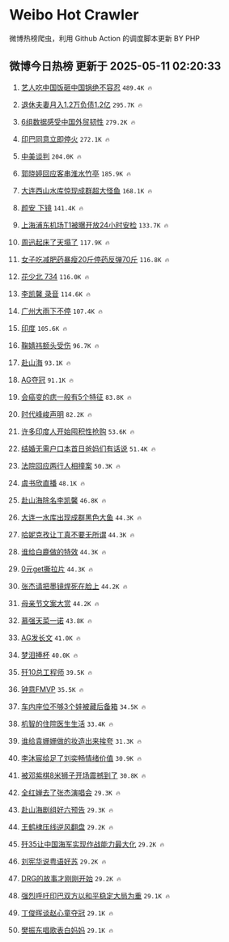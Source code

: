 # Weibo Hot Crawler 



微博热榜爬虫，利用 Github Action 的调度脚本更新 BY PHP 


## 微博今日热榜 更新于 2025-05-11 02:20:33 
1. [艺人吃中国饭砸中国锅绝不容忍](https://s.weibo.com/weibo?q=%23%E8%89%BA%E4%BA%BA%E5%90%83%E4%B8%AD%E5%9B%BD%E9%A5%AD%E7%A0%B8%E4%B8%AD%E5%9B%BD%E9%94%85%E7%BB%9D%E4%B8%8D%E5%AE%B9%E5%BF%8D%23&t=31&band_rank=1&Refer=top) `489.4K 🔥` 

1. [退休夫妻月入1.2万负债1.2亿](https://s.weibo.com/weibo?q=%23%E9%80%80%E4%BC%91%E5%A4%AB%E5%A6%BB%E6%9C%88%E5%85%A51.2%E4%B8%87%E8%B4%9F%E5%80%BA1.2%E4%BA%BF%23&t=31&band_rank=2&Refer=top) `295.7K 🔥` 

1. [6组数据感受中国外贸韧性](https://s.weibo.com/weibo?q=%236%E7%BB%84%E6%95%B0%E6%8D%AE%E6%84%9F%E5%8F%97%E4%B8%AD%E5%9B%BD%E5%A4%96%E8%B4%B8%E9%9F%A7%E6%80%A7%23&t=31&band_rank=3&Refer=top) `279.2K 🔥` 

1. [印巴同意立即停火](https://s.weibo.com/weibo?q=%23%E5%8D%B0%E5%B7%B4%E5%90%8C%E6%84%8F%E7%AB%8B%E5%8D%B3%E5%81%9C%E7%81%AB%23&t=31&band_rank=4&Refer=top) `272.1K 🔥` 

1. [中美谈判](https://s.weibo.com/weibo?q=%E4%B8%AD%E7%BE%8E%E8%B0%88%E5%88%A4&t=31&band_rank=5&Refer=top) `204.0K 🔥` 

1. [郭晓婷回应客串淮水竹亭](https://s.weibo.com/weibo?q=%23%E9%83%AD%E6%99%93%E5%A9%B7%E5%9B%9E%E5%BA%94%E5%AE%A2%E4%B8%B2%E6%B7%AE%E6%B0%B4%E7%AB%B9%E4%BA%AD%23&t=31&band_rank=6&Refer=top) `185.9K 🔥` 

1. [大连西山水库惊现成群超大怪鱼](https://s.weibo.com/weibo?q=%23%E5%A4%A7%E8%BF%9E%E8%A5%BF%E5%B1%B1%E6%B0%B4%E5%BA%93%E6%83%8A%E7%8E%B0%E6%88%90%E7%BE%A4%E8%B6%85%E5%A4%A7%E6%80%AA%E9%B1%BC%23&t=31&band_rank=7&Refer=top) `168.1K 🔥` 

1. [颜安 下镜](https://s.weibo.com/weibo?q=%E9%A2%9C%E5%AE%89%20%E4%B8%8B%E9%95%9C&t=31&band_rank=8&Refer=top) `141.4K 🔥` 

1. [上海浦东机场T1被曝开放24小时安检](https://s.weibo.com/weibo?q=%23%E4%B8%8A%E6%B5%B7%E6%B5%A6%E4%B8%9C%E6%9C%BA%E5%9C%BAT1%E8%A2%AB%E6%9B%9D%E5%BC%80%E6%94%BE24%E5%B0%8F%E6%97%B6%E5%AE%89%E6%A3%80%23&t=31&band_rank=9&Refer=top) `133.7K 🔥` 

1. [周迅起床了天塌了](https://s.weibo.com/weibo?q=%23%E5%91%A8%E8%BF%85%E8%B5%B7%E5%BA%8A%E4%BA%86%E5%A4%A9%E5%A1%8C%E4%BA%86%23&t=31&band_rank=10&Refer=top) `117.9K 🔥` 

1. [女子吃减肥药暴瘦20斤停药反弹70斤](https://s.weibo.com/weibo?q=%23%E5%A5%B3%E5%AD%90%E5%90%83%E5%87%8F%E8%82%A5%E8%8D%AF%E6%9A%B4%E7%98%A620%E6%96%A4%E5%81%9C%E8%8D%AF%E5%8F%8D%E5%BC%B970%E6%96%A4%23&t=31&band_rank=11&Refer=top) `116.8K 🔥` 

1. [花少北 734](https://s.weibo.com/weibo?q=%E8%8A%B1%E5%B0%91%E5%8C%97%20734&t=31&band_rank=12&Refer=top) `116.0K 🔥` 

1. [李凯馨 录音](https://s.weibo.com/weibo?q=%E6%9D%8E%E5%87%AF%E9%A6%A8%20%E5%BD%95%E9%9F%B3&t=31&band_rank=13&Refer=top) `114.6K 🔥` 

1. [广州大雨下不停](https://s.weibo.com/weibo?q=%23%E5%B9%BF%E5%B7%9E%E5%A4%A7%E9%9B%A8%E4%B8%8B%E4%B8%8D%E5%81%9C%23&t=31&band_rank=14&Refer=top) `107.4K 🔥` 

1. [印度](https://s.weibo.com/weibo?q=%E5%8D%B0%E5%BA%A6&t=31&band_rank=15&Refer=top) `105.6K 🔥` 

1. [鞠婧祎额头受伤](https://s.weibo.com/weibo?q=%23%E9%9E%A0%E5%A9%A7%E7%A5%8E%E9%A2%9D%E5%A4%B4%E5%8F%97%E4%BC%A4%23&t=31&band_rank=16&Refer=top) `96.7K 🔥` 

1. [赴山海](https://s.weibo.com/weibo?q=%E8%B5%B4%E5%B1%B1%E6%B5%B7&t=31&band_rank=17&Refer=top) `93.1K 🔥` 

1. [AG夺冠](https://s.weibo.com/weibo?q=AG%E5%A4%BA%E5%86%A0&t=31&band_rank=18&Refer=top) `91.1K 🔥` 

1. [会癌变的痣一般有5个特征](https://s.weibo.com/weibo?q=%23%E4%BC%9A%E7%99%8C%E5%8F%98%E7%9A%84%E7%97%A3%E4%B8%80%E8%88%AC%E6%9C%895%E4%B8%AA%E7%89%B9%E5%BE%81%23&t=31&band_rank=19&Refer=top) `83.8K 🔥` 

1. [时代峰峻声明](https://s.weibo.com/weibo?q=%E6%97%B6%E4%BB%A3%E5%B3%B0%E5%B3%BB%E5%A3%B0%E6%98%8E&t=31&band_rank=20&Refer=top) `82.2K 🔥` 

1. [许多印度人开始囤积性抢购](https://s.weibo.com/weibo?q=%23%E8%AE%B8%E5%A4%9A%E5%8D%B0%E5%BA%A6%E4%BA%BA%E5%BC%80%E5%A7%8B%E5%9B%A4%E7%A7%AF%E6%80%A7%E6%8A%A2%E8%B4%AD%23&t=31&band_rank=21&Refer=top) `53.6K 🔥` 

1. [结婚无需户口本首日爸妈们有话说](https://s.weibo.com/weibo?q=%23%E7%BB%93%E5%A9%9A%E6%97%A0%E9%9C%80%E6%88%B7%E5%8F%A3%E6%9C%AC%E9%A6%96%E6%97%A5%E7%88%B8%E5%A6%88%E4%BB%AC%E6%9C%89%E8%AF%9D%E8%AF%B4%23&t=31&band_rank=22&Refer=top) `51.4K 🔥` 

1. [法院回应两行人相撞案](https://s.weibo.com/weibo?q=%23%E6%B3%95%E9%99%A2%E5%9B%9E%E5%BA%94%E4%B8%A4%E8%A1%8C%E4%BA%BA%E7%9B%B8%E6%92%9E%E6%A1%88%23&t=31&band_rank=23&Refer=top) `50.3K 🔥` 

1. [虞书欣直播](https://s.weibo.com/weibo?q=%23%E8%99%9E%E4%B9%A6%E6%AC%A3%E7%9B%B4%E6%92%AD%23&t=31&band_rank=24&Refer=top) `48.1K 🔥` 

1. [赴山海除名李凯馨](https://s.weibo.com/weibo?q=%23%E8%B5%B4%E5%B1%B1%E6%B5%B7%E9%99%A4%E5%90%8D%E6%9D%8E%E5%87%AF%E9%A6%A8%23&t=31&band_rank=25&Refer=top) `46.8K 🔥` 

1. [大连一水库出现成群黑色大鱼](https://s.weibo.com/weibo?q=%23%E5%A4%A7%E8%BF%9E%E4%B8%80%E6%B0%B4%E5%BA%93%E5%87%BA%E7%8E%B0%E6%88%90%E7%BE%A4%E9%BB%91%E8%89%B2%E5%A4%A7%E9%B1%BC%23&t=31&band_rank=26&Refer=top) `44.3K 🔥` 

1. [哈妮克孜让丁真不要无所谓](https://s.weibo.com/weibo?q=%E5%93%88%E5%A6%AE%E5%85%8B%E5%AD%9C%E8%AE%A9%E4%B8%81%E7%9C%9F%E4%B8%8D%E8%A6%81%E6%97%A0%E6%89%80%E8%B0%93&t=31&band_rank=27&Refer=top) `44.3K 🔥` 

1. [谁给白鹿做的特效](https://s.weibo.com/weibo?q=%23%E8%B0%81%E7%BB%99%E7%99%BD%E9%B9%BF%E5%81%9A%E7%9A%84%E7%89%B9%E6%95%88%23&t=31&band_rank=28&Refer=top) `44.3K 🔥` 

1. [0元get撕拉片](https://s.weibo.com/weibo?q=0%E5%85%83get%E6%92%95%E6%8B%89%E7%89%87&t=31&band_rank=29&Refer=top) `44.3K 🔥` 

1. [张杰请把墨镜焊死在脸上](https://s.weibo.com/weibo?q=%23%E5%BC%A0%E6%9D%B0%E8%AF%B7%E6%8A%8A%E5%A2%A8%E9%95%9C%E7%84%8A%E6%AD%BB%E5%9C%A8%E8%84%B8%E4%B8%8A%23&t=31&band_rank=30&Refer=top) `44.2K 🔥` 

1. [母亲节文案大赏](https://s.weibo.com/weibo?q=%E6%AF%8D%E4%BA%B2%E8%8A%82%E6%96%87%E6%A1%88%E5%A4%A7%E8%B5%8F&t=31&band_rank=31&Refer=top) `44.2K 🔥` 

1. [慕强天菜一诺](https://s.weibo.com/weibo?q=%E6%85%95%E5%BC%BA%E5%A4%A9%E8%8F%9C%E4%B8%80%E8%AF%BA&t=31&band_rank=32&Refer=top) `43.8K 🔥` 

1. [AG发长文](https://s.weibo.com/weibo?q=AG%E5%8F%91%E9%95%BF%E6%96%87&t=31&band_rank=33&Refer=top) `41.0K 🔥` 

1. [梦泪捧杯](https://s.weibo.com/weibo?q=%E6%A2%A6%E6%B3%AA%E6%8D%A7%E6%9D%AF&t=31&band_rank=34&Refer=top) `40.0K 🔥` 

1. [歼10总工程师](https://s.weibo.com/weibo?q=%E6%AD%BC10%E6%80%BB%E5%B7%A5%E7%A8%8B%E5%B8%88&t=31&band_rank=35&Refer=top) `39.5K 🔥` 

1. [钟意FMVP](https://s.weibo.com/weibo?q=%E9%92%9F%E6%84%8FFMVP&t=31&band_rank=36&Refer=top) `35.5K 🔥` 

1. [车内座位不够3个娃被藏后备箱](https://s.weibo.com/weibo?q=%23%E8%BD%A6%E5%86%85%E5%BA%A7%E4%BD%8D%E4%B8%8D%E5%A4%9F3%E4%B8%AA%E5%A8%83%E8%A2%AB%E8%97%8F%E5%90%8E%E5%A4%87%E7%AE%B1%23&t=31&band_rank=37&Refer=top) `34.5K 🔥` 

1. [机智的住院医生生活](https://s.weibo.com/weibo?q=%E6%9C%BA%E6%99%BA%E7%9A%84%E4%BD%8F%E9%99%A2%E5%8C%BB%E7%94%9F%E7%94%9F%E6%B4%BB&t=31&band_rank=38&Refer=top) `33.4K 🔥` 

1. [谁给袁姗姗做的妆造出来挨夸](https://s.weibo.com/weibo?q=%E8%B0%81%E7%BB%99%E8%A2%81%E5%A7%97%E5%A7%97%E5%81%9A%E7%9A%84%E5%A6%86%E9%80%A0%E5%87%BA%E6%9D%A5%E6%8C%A8%E5%A4%B8&t=31&band_rank=39&Refer=top) `31.3K 🔥` 

1. [李沐宸给足了刘奕畅情绪价值](https://s.weibo.com/weibo?q=%E6%9D%8E%E6%B2%90%E5%AE%B8%E7%BB%99%E8%B6%B3%E4%BA%86%E5%88%98%E5%A5%95%E7%95%85%E6%83%85%E7%BB%AA%E4%BB%B7%E5%80%BC&t=31&band_rank=40&Refer=top) `30.9K 🔥` 

1. [被邓紫棋8米狮子开场震撼到了](https://s.weibo.com/weibo?q=%E8%A2%AB%E9%82%93%E7%B4%AB%E6%A3%8B8%E7%B1%B3%E7%8B%AE%E5%AD%90%E5%BC%80%E5%9C%BA%E9%9C%87%E6%92%BC%E5%88%B0%E4%BA%86&t=31&band_rank=41&Refer=top) `30.8K 🔥` 

1. [全红婵去了张杰演唱会](https://s.weibo.com/weibo?q=%23%E5%85%A8%E7%BA%A2%E5%A9%B5%E5%8E%BB%E4%BA%86%E5%BC%A0%E6%9D%B0%E6%BC%94%E5%94%B1%E4%BC%9A%23&t=31&band_rank=42&Refer=top) `29.3K 🔥` 

1. [赴山海剧组好六预告](https://s.weibo.com/weibo?q=%23%E8%B5%B4%E5%B1%B1%E6%B5%B7%E5%89%A7%E7%BB%84%E5%A5%BD%E5%85%AD%E9%A2%84%E5%91%8A%23&t=31&band_rank=43&Refer=top) `29.3K 🔥` 

1. [王鹤棣压线逆风翻盘](https://s.weibo.com/weibo?q=%E7%8E%8B%E9%B9%A4%E6%A3%A3%E5%8E%8B%E7%BA%BF%E9%80%86%E9%A3%8E%E7%BF%BB%E7%9B%98&t=31&band_rank=44&Refer=top) `29.2K 🔥` 

1. [歼35让中国海军实现作战能力最大化](https://s.weibo.com/weibo?q=%23%E6%AD%BC35%E8%AE%A9%E4%B8%AD%E5%9B%BD%E6%B5%B7%E5%86%9B%E5%AE%9E%E7%8E%B0%E4%BD%9C%E6%88%98%E8%83%BD%E5%8A%9B%E6%9C%80%E5%A4%A7%E5%8C%96%23&t=31&band_rank=45&Refer=top) `29.2K 🔥` 

1. [刘宪华说粤语好苏](https://s.weibo.com/weibo?q=%E5%88%98%E5%AE%AA%E5%8D%8E%E8%AF%B4%E7%B2%A4%E8%AF%AD%E5%A5%BD%E8%8B%8F&t=31&band_rank=46&Refer=top) `29.2K 🔥` 

1. [DRG的故事才刚刚开始](https://s.weibo.com/weibo?q=%23DRG%E7%9A%84%E6%95%85%E4%BA%8B%E6%89%8D%E5%88%9A%E5%88%9A%E5%BC%80%E5%A7%8B%23&t=31&band_rank=47&Refer=top) `29.2K 🔥` 

1. [强烈呼吁印巴双方以和平稳定大局为重](https://s.weibo.com/weibo?q=%23%E5%BC%BA%E7%83%88%E5%91%BC%E5%90%81%E5%8D%B0%E5%B7%B4%E5%8F%8C%E6%96%B9%E4%BB%A5%E5%92%8C%E5%B9%B3%E7%A8%B3%E5%AE%9A%E5%A4%A7%E5%B1%80%E4%B8%BA%E9%87%8D%23&t=31&band_rank=48&Refer=top) `29.1K 🔥` 

1. [丁俊晖谈赵心童夺冠](https://s.weibo.com/weibo?q=%23%E4%B8%81%E4%BF%8A%E6%99%96%E8%B0%88%E8%B5%B5%E5%BF%83%E7%AB%A5%E5%A4%BA%E5%86%A0%23&t=31&band_rank=49&Refer=top) `29.1K 🔥` 

1. [樊振东唱歌表白妈妈](https://s.weibo.com/weibo?q=%23%E6%A8%8A%E6%8C%AF%E4%B8%9C%E5%94%B1%E6%AD%8C%E8%A1%A8%E7%99%BD%E5%A6%88%E5%A6%88%23&t=31&band_rank=50&Refer=top) `29.1K 🔥` 

